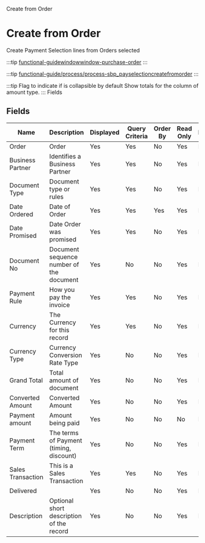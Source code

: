 
Create from Order
# Create from Order


Create Payment Selection lines from Orders selected

:::tip
[functional-guidewindowwindow-purchase-order](functional-guidewindowwindow-purchase-order.md)
:::

:::tip
[functional-guide/process/process-sbp_payselectioncreatefromorder](functional-guide/process/process-sbp_payselectioncreatefromorder.md)
:::

:::tip
Flag to indicate if is collapsible by default
Show totals for the column  of amount type.
:::
Fields
## Fields




Name              | Description                              | Displayed | Query Criteria | Order By | Read Only | Mandatory
----------------- | ---------------------------------------- | --------- | -------------- | -------- | --------- | ---------
Order             | Order                                    | Yes       | Yes            | No       | Yes       | No       
Business Partner  | Identifies a Business Partner            | Yes       | Yes            | No       | Yes       | No       
Document Type     | Document type or rules                   | Yes       | Yes            | No       | Yes       | No       
Date Ordered      | Date of Order                            | Yes       | Yes            | Yes      | Yes       | No       
Date Promised     | Date Order was promised                  | Yes       | Yes            | No       | Yes       | No       
Document No       | Document sequence number of the document | Yes       | No             | No       | Yes       | No       
Payment Rule      | How you pay the invoice                  | Yes       | Yes            | No       | Yes       | No       
Currency          | The Currency for this record             | Yes       | Yes            | No       | Yes       | No       
Currency Type     | Currency Conversion Rate Type            | Yes       | No             | No       | Yes       | No       
Grand Total       | Total amount of document                 | Yes       | No             | No       | Yes       | No       
Converted Amount  | Converted Amount                         | Yes       | No             | No       | Yes       | No       
Payment amount    | Amount being paid                        | Yes       | No             | No       | No        | No       
Payment Term      | The terms of Payment (timing, discount)  | Yes       | No             | No       | Yes       | No       
Sales Transaction | This is a Sales Transaction              | Yes       | Yes            | No       | Yes       | No       
Delivered         |                                          | Yes       | No             | No       | Yes       | No       
Description       | Optional short description of the record | Yes       | No             | No       | Yes       | No       
